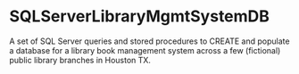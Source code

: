 # SQLServerLibraryMgmtSystemDB
A set of SQL Server queries and stored procedures to CREATE and populate a database for a library book management system across a few (fictional) public library branches in Houston TX. 
